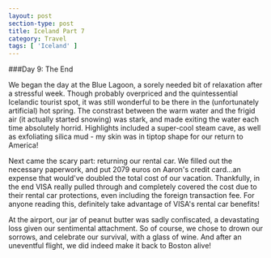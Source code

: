 ```yaml
---
layout: post
section-type: post
title: Iceland Part 7
category: Travel
tags: [ 'Iceland' ]
---
```

###Day 9: The End

We began the day at the Blue Lagoon, a sorely needed bit of relaxation after
a stressful week. Though probably overpriced and the quintessential Icelandic tourist spot,
it was still wonderful to be there in the (unfortunately artificial) hot spring. The constrast between
the warm water and the frigid air (it actually started snowing) was stark, and
made exiting the water each time absolutely horrid. Highlights included a super-cool steam cave, as
well as exfoliating silica mud - my skin was in tiptop shape for our return to America!

Next came the scary part: returning our rental car. We filled out the necessary paperwork, and
put 2079 euros on Aaron's credit card...an expense that would've doubled the total cost of our
vacation. Thankfully, in the end VISA really pulled through and completely covered the cost due to
their rental car protections, even including the foreign transaction fee. For anyone reading this,
definitely take advantage of VISA's rental car benefits!

At the airport, our jar of peanut butter was sadly confiscated, a devastating loss given our
sentimental attachment. So of course, we chose to drown our sorrows, and celebrate our survival, with
a glass of wine. And after an uneventful flight, we did indeed make it back to Boston alive!